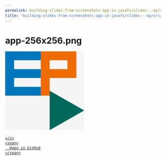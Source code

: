 ```yaml
---
permalink: building-slides-from-screenshots-app-in-javafx/slides---ep/src/main/resources/app-256x256.png.html
title: "building-slides-from-screenshots-app-in-javafx/slides---ep/src/main/resources/app-256x256.png"
---
```


# app-256x256.png
<img src="app-256x256.png" alt="app-256x256.png" />
<div class="social open-gh-btn my-4">
  <a class="btn btn-github" href="https://github.com/tobiasbriones/blog/tree/main/swe/dev/java/javafx/drawing/productivity/building-slides-from-screenshots-app-in-javafx/slides---ep/src/main/resources/app-256x256.png" target="_blank">
    <i class="fab fa-github">
      
    </i>
    <span>
      Open in GitHub
    </span>
  </a>
</div>